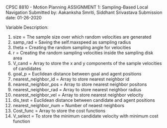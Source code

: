 CPSC 8810 - Motion Planning
ASSIGNMENT 1: Sampling-Based Local Navigation
Submitted by: Aakanksha Smriti, Siddhant Srivastava
Submission date: 01-26-2020

Variable Description:
1. size = The sample size over which random velocities are generated
2. samp_rad = Saving the self.maxspeed as sampling radius
3. theta = Creating the random sampling angle for velocities
4. r = Creating the random sampling velocities inside the sampling disk area
5. V_cand = Array to store the x and y components of the sample velocities of candidates
6. goal_p = Euclidean distance between goal and agent positions
7. nearest_neighbor_id = Array to store nearest neighbor id
8. nearest_neighbor_pos = Array to store nearest neighbor positons
9. nearest_neighbor_rad = Array to store nearest neighbor radius
10. nearest_neighbor_vel = Array to store nearest neighbor velocity
11. dis_test = Euclidean distance between candidate and agent positions
12. nearest_neighbor_num = Number of neaest neighbors
13. Cost_func = Array to store the cost functions
14. V_select = To store the minimum candidate velocity with minimum cost function
